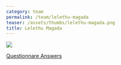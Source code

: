 ```yaml
---
category: team
permalink: /team/lelethu-magada
teaser: /assets/thumbs/lelethu-magada.png
title: Lelethu Magada
---
```


<img src="/assets/img/lelethu-magada.png" />

[Questionnare Answers](https://drive.google.com/open?id=1sbs6F0FBCaEJnqH3cAfozUcWABq0kXBp37Uk8LZJmQw)

